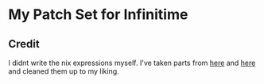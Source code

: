 # My Patch Set for Infinitime

## Credit

I didnt write the nix expressions myself. I've taken parts from [here](https://git.sr.ht/~raphi/infinitime-nix) and [here](https://github.com/icewind1991/infinitime-builder) and cleaned them up to my liking.
